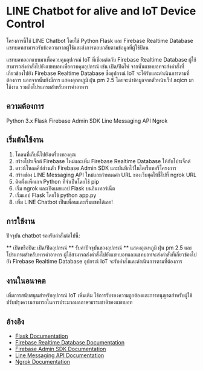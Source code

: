 # LINE Chatbot for alive and IoT Device Control

โครงการนี้ใช้ LINE Chatbot โดยใช้ Python Flask และ Firebase Realtime Database แชทบอทสามารถรับข้อความจากผู้ใช้และส่งการตอบกลับตามข้อมูลที่ผู้ใช้ป้อน

แชทบอทออกแบบมาเพื่อควบคุมอุปกรณ์ IoT ที่เชื่อมต่อกับ Firebase Realtime Database ผู้ใช้สามารถส่งคำสั่งไปยังแชทบอทเพื่อควบคุมอุปกรณ์ เช่น เปิด/ปิดไฟ 
จากนั้นแชทบอทจะส่งคำสั่งที่เกี่ยวข้องไปยัง Firebase Realtime Database ซึ่งอุปกรณ์ IoT จะได้รับและดำเนินการตามที่ต้องการ นอกจากนั้นยังมีการ แสดงอุณหภูมิ ฝุ่น pm 2.5 โดยจะนำข้อมูลจากตัวหน้าเว็ป aqicn มาใช้งาน
รวมถึงโปรแกรมสำหรับหารค่าอาหาร

## ความต้องการ
Python 3.x
Flask
Firebase Admin SDK
Line Messaging API
Ngrok

## เริ่มต้นใช้งาน
1. โคลนที่เก็บนี้ไปยังเครื่องของคุณ
2. สร้างโปรเจ็กต์ Firebase ใหม่และเพิ่ม Firebase Realtime Database ให้กับโปรเจ็กต์
3. ดาวน์โหลดคีย์ส่วนตัว Firebase Admin SDK และบันทึกไว้ในไดเร็กทอรีโครงการ
4. สร้างช่อง LINE Messaging API ใหม่และกำหนดค่า URL ของเว็บฮุคให้ชี้ไปที่ ngrok URL
5. ติดตั้งแพ็คเกจ Python ที่จำเป็นโดยใช้ pip
6. เริ่ม ngrok และเปิดเผยแอป Flask บนอินเทอร์เน็ต
7. เริ่มแอป Flask โดยใช้ python app.py
8. เพิ่ม LINE Chatbot เป็นเพื่อนและเริ่มแชทได้เลย!

## การใช้งาน
ปัจจุบัน chatbot รองรับคำสั่งต่อไปนี้:

** เปิดหรือปิด: เปิด/ปิดอุปกรณ์ 
** รับค่าปัจจุบันของอุปกรณ์
** แสดงอุณหภูมิ ฝุ่น pm 2.5 และ โปรแกรมสำหรับหารค่าอาหาร
ผู้ใช้สามารถส่งคำสั่งไปยังแชทบอทและแชทบอทจะส่งคำสั่งที่เกี่ยวข้องไปยัง Firebase Realtime Database อุปกรณ์ IoT จะรับคำสั่งและดำเนินการตามที่ต้องการ

## งานในอนาคต
เพิ่มการสนับสนุนสำหรับอุปกรณ์ IoT เพิ่มเติม
ใช้การรับรองความถูกต้องและการอนุญาตสำหรับผู้ใช้
ปรับปรุงความสามารถในการประมวลผลภาษาธรรมชาติของแชทบอท

## อ้างอิง
- [Flask Documentation](https://flask.palletsprojects.com/)
- [Firebase Realtime Database Documentation](https://firebase.google.com/docs/database)
- [Firebase Admin SDK Documentation](https://firebase.google.com/docs/admin/setup)
- [Line Messaging API Documentation](https://developers.line.biz/en/docs/messaging-api/overview/)
- [Ngrok Documentation](https://ngrok.com/docs)



